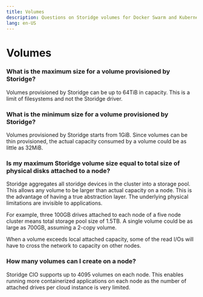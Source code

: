 ```yaml
---
title: Volumes
description: Questions on Storidge volumes for Docker Swarm and Kubernetes
lang: en-US
---
```


# Volumes

### What is the maximum size for a volume provisioned by Storidge?

Volumes provisioned by Storidge can be up to 64TiB in capacity. This is a limit of filesystems and not the Storidge driver.

### What is the minimum size for a volume provisioned by Storidge?

Volumes provisioned by Storidge starts from 1GiB. Since volumes can be thin provisioned, the actual capacity consumed by a volume could be as little as 32MiB.

### Is my maximum Storidge volume size equal to total size of physical disks attached to a node?

Storidge aggregates all storidge devices in the cluster into a storage pool. This allows any volume to be larger than actual capacity on a node. This is the advantage of having a true abstraction layer. The underlying physical limitations are invisible to applications.

For example, three 100GB drives attached to each node of a five node cluster means total storage pool size of 1.5TB. A single volume could be as large as 700GB, assuming a 2-copy volume.

When a volume exceeds local attached capacity, some of the read I/Os will have to cross the network to capacity on other nodes.

### How many volumes can I create on a node?

Storidge CIO supports up to 4095 volumes on each node. This enables running more containerized applications on each node as the number of attached drives per cloud instance is very limited.
